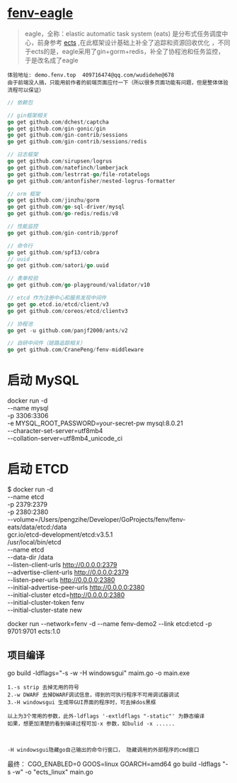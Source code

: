 # [fenv-eagle](https://github.com/CranePeng/fenv-eats)

> eagle，全称：elastic automatic task system (eats) 是分布式任务调度中心，前身参考 [ects](https://betterde.github.io/ects/) ,在此框架设计基础上补全了追踪和资源回收优化
> ，不同于ects的是，eagle采用了gin+gorm+redis，补全了协程池和任务监控，于是改名成了eagle

    体验地址: demo.fenv.top  409716474@qq.com/wudidehe@678
    由于前端没人搞，只能用前作者的前端页面应付一下（所以很多页面功能有问题，但是整体体验流程可以保证）

```go
// 依赖包

// gin框架相关
go get github.com/dchest/captcha
go get github.com/gin-gonic/gin
go get github.com/gin-contrib/sessions
go get github.com/gin-contrib/sessions/redis

// 日志框架
go get github.com/sirupsen/logrus
go get github.com/natefinch/lumberjack
go get github.com/lestrrat-go/file-rotatelogs
go get github.com/antonfisher/nested-logrus-formatter

// orm 框架
go get github.com/jinzhu/gorm
go get github.com/go-sql-driver/mysql
go get github.com/go-redis/redis/v8

// 性能监控
go get github.com/gin-contrib/pprof

// 命令行
go get github.com/spf13/cobra
// uuid
go get github.com/satori/go.uuid

// 表单校验
go get github.com/go-playground/validator/v10

// etcd 作为注册中心和服务发现中间件
go get go.etcd.io/etcd/client/v3
go get github.com/coreos/etcd/clientv3

// 协程池
go get -u github.com/panjf2000/ants/v2

// 自研中间件（链路追踪相关）
go get github.com/CranePeng/fenv-middleware

```

# 启动 MySQL
docker run -d \
--name mysql \
-p 3306:3306 \
-e MYSQL_ROOT_PASSWORD=your-secret-pw mysql:8.0.21 \
--character-set-server=utf8mb4 \
--collation-server=utf8mb4_unicode_ci

# 启动 ETCD
$ docker run -d \
--name etcd \
-p 2379:2379 \
-p 2380:2380 \
--volume=/Users/pengzihe/Developer/GoProjects/fenv/fenv-eats/data/etcd:/data \
gcr.io/etcd-development/etcd:v3.5.1 \
/usr/local/bin/etcd \
--name etcd \
--data-dir /data \
--listen-client-urls http://0.0.0.0:2379 \
--advertise-client-urls http://0.0.0.0:2379 \
--listen-peer-urls http://0.0.0.0:2380 \
--initial-advertise-peer-urls http://0.0.0.0:2380 \
--initial-cluster etcd=http://0.0.0.0:2380 \
--initial-cluster-token fenv \
--initial-cluster-state new

docker run --network=fenv -d --name fenv-demo2 --link etcd:etcd -p 9701:9701 ects:1.0



## 项目编译

go build -ldflags="-s -w -H windowsgui" maim.go -o main.exe

    1.-s strip 去掉无用的符号
    2.-w DWARF 去掉DWARF调试信息，得到的可执行程序不可用调试器调试
    3.-H windowsgui 生成带GUI界面的程序时，可去掉dos黑框
    
    以上为3个常用的参数，此外-ldflags '-extldflags "-static"' 为静态编译
    如果，想更加清楚的看到编译过程可加-x 参数，如bulid -x ......
    
    
    
    -H windowsgui隐藏go自己输出的命令行窗口， 隐藏调用的外部程序的cmd窗口

最终：
CGO_ENABLED=0 GOOS=linux GOARCH=amd64 go build -ldflags "-s -w" -o "ects_linux" main.go





